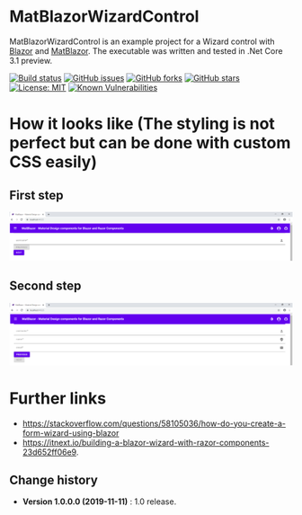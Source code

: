 MatBlazorWizardControl
====================================

MatBlazorWizardControl is an example project for a Wizard control with [Blazor](https://dotnet.microsoft.com/apps/aspnet/web-apps/blazor) and [MatBlazor](https://www.matblazor.com/).
The executable was written and tested in .Net Core 3.1 preview.

[![Build status](https://ci.appveyor.com/api/projects/status/w3e05mcl5g5b62ng?svg=true)](https://ci.appveyor.com/project/SeppPenner/matblazorwizardcontrol)
[![GitHub issues](https://img.shields.io/github/issues/SeppPenner/MatBlazorWizardControl.svg)](https://github.com/SeppPenner/MatBlazorWizardControl/issues)
[![GitHub forks](https://img.shields.io/github/forks/SeppPenner/MatBlazorWizardControl.svg)](https://github.com/SeppPenner/MatBlazorWizardControl/network)
[![GitHub stars](https://img.shields.io/github/stars/SeppPenner/MatBlazorWizardControl.svg)](https://github.com/SeppPenner/MatBlazorWizardControl/stargazers)
[![License: MIT](https://img.shields.io/badge/License-MIT-blue.svg)](https://raw.githubusercontent.com/SeppPenner/MatBlazorWizardControl/master/License.txt)
[![Known Vulnerabilities](https://snyk.io/test/github/SeppPenner/MatBlazorWizardControl/badge.svg)](https://snyk.io/test/github/SeppPenner/MatBlazorWizardControl)

# How it looks like (The styling is not perfect but can be done with custom CSS easily)

## First step
![First step](https://github.com/SeppPenner/MatBlazorWizardControl/blob/master/Step1.PNG "First step")

## Second step
![Second step](https://github.com/SeppPenner/MatBlazorWizardControl/blob/master/Step2.PNG "Second step")

# Further links
* https://stackoverflow.com/questions/58105036/how-do-you-create-a-form-wizard-using-blazor
* https://itnext.io/building-a-blazor-wizard-with-razor-components-23d652ff06e9.


Change history
--------------

* **Version 1.0.0.0 (2019-11-11)** : 1.0 release.

